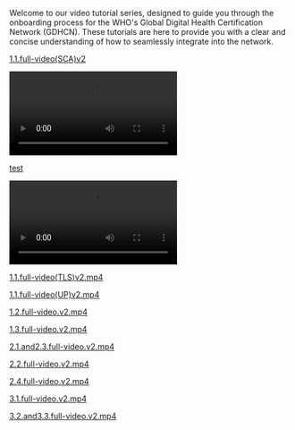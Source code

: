 Welcome to our video tutorial series, designed to guide you through the onboarding process for the WHO's Global Digital Health Certification Network (GDHCN). These tutorials are here to provide you with a clear and concise understanding of how to seamlessly integrate into the network.

[1.1.full-video(SCA)v2](https://media.githubusercontent.com/media/ritikarawlani/smart-trust/main/video-tutorials/1.1.full-video(SCA)v2.mp4)

<video src="https://media.githubusercontent.com/media/ritikarawlani/smart-trust/main/video-tutorials/1.1.full-video(SCA)v2.mp4"></video>
 
[test](https://github.com/WorldHealthOrganization/smart-trust/releases/download/v1.1.1/1.1.full-video.SCA.v2.mp4)

<video src="https://github.com/WorldHealthOrganization/smart-trust/releases/download/v1.1.1/1.1.full-video.SCA.v2.mp4"></video>

[1.1.full-video(TLS)v2.mp4](1.1.full-video(TLS)v2.mp4)

[1.1.full-video(UP)v2.mp4](1.1.full-video(UP)v2.mp4)

[1.2.full-video.v2.mp4](1.2.full-video.v2.mp4)

[1.3.full-video.v2.mp4](1.3.full-video.v2.mp4)

[2.1.and2.3.full-video.v2.mp4](2.1.and2.3.full-video.v2.mp4)

[2.2.full-video.v2.mp4](2.2.full-video.v2.mp4)

[2.4.full-video.v2.mp4](2.4.full-video.v2.mp4)

[3.1.full-video.v2.mp4](3.1.full-video.v2.mp4)

[3.2.and3.3.full-video.v2.mp4](3.2.and3.3.full-video.v2.mp4)